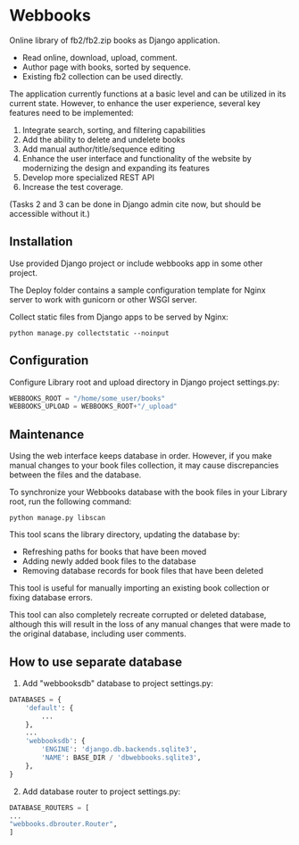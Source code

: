 # Webbooks

Online library of fb2/fb2.zip books as Django application.

- Read online, download, upload, comment.
- Author page with books, sorted by sequence.
- Existing fb2 collection can be used directly.

The application currently functions at a basic level and can be utilized
in its current state. However, to enhance the user experience, several
key features need to be implemented:

1. Integrate search, sorting, and filtering capabilities
2. Add the ability to delete and undelete books
3. Add manual author/title/sequence editing
4. Enhance the user interface and functionality of the website by
    modernizing the design and expanding its features
5. Develop more specialized REST API
6. Increase the test coverage.

(Tasks 2 and 3 can be done in Django admin cite now, but should be
accessible without it.)



## Installation

Use provided Django project or include webbooks app in some other project.

The Deploy folder contains a sample configuration template for Nginx
server to work with gunicorn or other WSGI server.

Collect static files from Django apps to be served by Nginx:
```
python manage.py collectstatic --noinput
```



## Configuration

Configure Library root and upload directory in Django project settings.py:
```python
WEBBOOKS_ROOT = "/home/some_user/books"
WEBBOOKS_UPLOAD = WEBBOOKS_ROOT+"/_upload"
```


## Maintenance

Using the web interface keeps database in order. However, if you make
manual changes to your book files collection, it may cause discrepancies
between the files and the database.

To synchronize your Webbooks database with the book files in your
Library root, run the following command:

```
python manage.py libscan
```

This tool scans the library directory, updating the database by:

- Refreshing paths for books that have been moved
- Adding newly added book files to the database
- Removing database records for book files that have been deleted

This tool is useful for manually importing an existing book collection
or fixing database errors.

This tool can also completely recreate corrupted or deleted database,
although this will result in the loss of any manual changes that were
made to the original database, including user comments.



## How to use separate database

1. Add "webbooksdb" database to project settings.py:
```python
DATABASES = {
    'default': {
        ...
    },
    ...
    'webbooksdb': {
        'ENGINE': 'django.db.backends.sqlite3',
        'NAME': BASE_DIR / 'dbwebbooks.sqlite3',
    },
}
```

2. Add database router to project settings.py:

```python
DATABASE_ROUTERS = [
...
"webbooks.dbrouter.Router",
]
```
